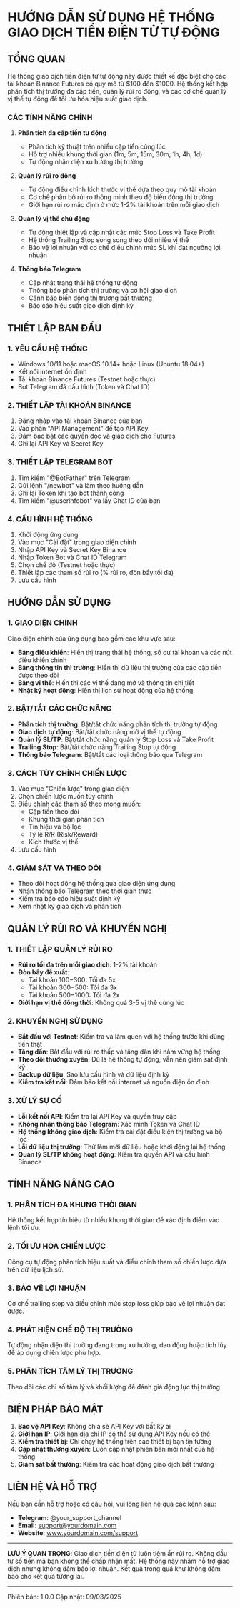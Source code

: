 # HƯỚNG DẪN SỬ DỤNG HỆ THỐNG GIAO DỊCH TIỀN ĐIỆN TỬ TỰ ĐỘNG

## TỔNG QUAN

Hệ thống giao dịch tiền điện tử tự động này được thiết kế đặc biệt cho các tài khoản Binance Futures có quy mô từ $100 đến $1000. Hệ thống kết hợp phân tích thị trường đa cặp tiền, quản lý rủi ro động, và các cơ chế quản lý vị thế tự động để tối ưu hóa hiệu suất giao dịch.

### CÁC TÍNH NĂNG CHÍNH

1. **Phân tích đa cặp tiền tự động**
   - Phân tích kỹ thuật trên nhiều cặp tiền cùng lúc
   - Hỗ trợ nhiều khung thời gian (1m, 5m, 15m, 30m, 1h, 4h, 1d)
   - Tự động nhận diện xu hướng thị trường

2. **Quản lý rủi ro động**
   - Tự động điều chỉnh kích thước vị thế dựa theo quy mô tài khoản
   - Cơ chế phân bổ rủi ro thông minh theo độ biến động thị trường
   - Giới hạn rủi ro mặc định ở mức 1-2% tài khoản trên mỗi giao dịch

3. **Quản lý vị thế chủ động**
   - Tự động thiết lập và cập nhật các mức Stop Loss và Take Profit
   - Hệ thống Trailing Stop song song theo dõi nhiều vị thế
   - Bảo vệ lợi nhuận với cơ chế điều chỉnh mức SL khi đạt ngưỡng lợi nhuận

4. **Thông báo Telegram**
   - Cập nhật trạng thái hệ thống tự động
   - Thông báo phân tích thị trường và cơ hội giao dịch
   - Cảnh báo biến động thị trường bất thường
   - Báo cáo hiệu suất giao dịch định kỳ

## THIẾT LẬP BAN ĐẦU

### 1. YÊU CẦU HỆ THỐNG
- Windows 10/11 hoặc macOS 10.14+ hoặc Linux (Ubuntu 18.04+)
- Kết nối internet ổn định
- Tài khoản Binance Futures (Testnet hoặc thực)
- Bot Telegram đã cấu hình (Token và Chat ID)

### 2. THIẾT LẬP TÀI KHOẢN BINANCE
1. Đăng nhập vào tài khoản Binance của bạn
2. Vào phần "API Management" để tạo API Key
3. Đảm bảo bật các quyền đọc và giao dịch cho Futures
4. Ghi lại API Key và Secret Key

### 3. THIẾT LẬP TELEGRAM BOT
1. Tìm kiếm "@BotFather" trên Telegram
2. Gửi lệnh "/newbot" và làm theo hướng dẫn
3. Ghi lại Token khi tạo bot thành công
4. Tìm kiếm "@userinfobot" và lấy Chat ID của bạn

### 4. CẤU HÌNH HỆ THỐNG
1. Khởi động ứng dụng
2. Vào mục "Cài đặt" trong giao diện chính
3. Nhập API Key và Secret Key Binance
4. Nhập Token Bot và Chat ID Telegram
5. Chọn chế độ (Testnet hoặc thực)
6. Thiết lập các tham số rủi ro (% rủi ro, đòn bẩy tối đa)
7. Lưu cấu hình

## HƯỚNG DẪN SỬ DỤNG

### 1. GIAO DIỆN CHÍNH
Giao diện chính của ứng dụng bao gồm các khu vực sau:

- **Bảng điều khiển**: Hiển thị trạng thái hệ thống, số dư tài khoản và các nút điều khiển chính
- **Bảng thông tin thị trường**: Hiển thị dữ liệu thị trường của các cặp tiền được theo dõi
- **Bảng vị thế**: Hiển thị các vị thế đang mở và thông tin chi tiết
- **Nhật ký hoạt động**: Hiển thị lịch sử hoạt động của hệ thống

### 2. BẬT/TẮT CÁC CHỨC NĂNG
- **Phân tích thị trường**: Bật/tắt chức năng phân tích thị trường tự động
- **Giao dịch tự động**: Bật/tắt chức năng mở vị thế tự động
- **Quản lý SL/TP**: Bật/tắt chức năng quản lý Stop Loss và Take Profit
- **Trailing Stop**: Bật/tắt chức năng Trailing Stop tự động
- **Thông báo Telegram**: Bật/tắt các loại thông báo qua Telegram

### 3. CÁCH TÙY CHỈNH CHIẾN LƯỢC
1. Vào mục "Chiến lược" trong giao diện
2. Chọn chiến lược muốn tùy chỉnh
3. Điều chỉnh các tham số theo mong muốn:
   - Cặp tiền theo dõi
   - Khung thời gian phân tích
   - Tín hiệu và bộ lọc
   - Tỷ lệ R/R (Risk/Reward)
   - Kích thước vị thế
4. Lưu cấu hình

### 4. GIÁM SÁT VÀ THEO DÕI
- Theo dõi hoạt động hệ thống qua giao diện ứng dụng
- Nhận thông báo Telegram theo thời gian thực
- Kiểm tra báo cáo hiệu suất định kỳ
- Xem nhật ký giao dịch và phân tích

## QUẢN LÝ RỦI RO VÀ KHUYẾN NGHỊ

### 1. THIẾT LẬP QUẢN LÝ RỦI RO
- **Rủi ro tối đa trên mỗi giao dịch**: 1-2% tài khoản
- **Đòn bẩy đề xuất**:
  - Tài khoản $100-$300: Tối đa 5x
  - Tài khoản $300-$500: Tối đa 3x
  - Tài khoản $500-$1000: Tối đa 2x
- **Giới hạn vị thế đồng thời**: Không quá 3-5 vị thế cùng lúc

### 2. KHUYẾN NGHỊ SỬ DỤNG
- **Bắt đầu với Testnet**: Kiểm tra và làm quen với hệ thống trước khi dùng tiền thật
- **Tăng dần**: Bắt đầu với rủi ro thấp và tăng dần khi nắm vững hệ thống
- **Theo dõi thường xuyên**: Dù là hệ thống tự động, vẫn nên giám sát định kỳ
- **Backup dữ liệu**: Sao lưu cấu hình và dữ liệu định kỳ
- **Kiểm tra kết nối**: Đảm bảo kết nối internet và nguồn điện ổn định

### 3. XỬ LÝ SỰ CỐ
- **Lỗi kết nối API**: Kiểm tra lại API Key và quyền truy cập
- **Không nhận thông báo Telegram**: Xác minh Token và Chat ID
- **Hệ thống không giao dịch**: Kiểm tra cài đặt điều kiện thị trường và bộ lọc
- **Lỗi dữ liệu thị trường**: Thử làm mới dữ liệu hoặc khởi động lại hệ thống
- **Quản lý SL/TP không hoạt động**: Kiểm tra quyền API và cấu hình Binance

## TÍNH NĂNG NÂNG CAO

### 1. PHÂN TÍCH ĐA KHUNG THỜI GIAN
Hệ thống kết hợp tín hiệu từ nhiều khung thời gian để xác định điểm vào lệnh tối ưu.

### 2. TỐI ƯU HÓA CHIẾN LƯỢC
Công cụ tự động phân tích hiệu suất và điều chỉnh tham số chiến lược dựa trên dữ liệu lịch sử.

### 3. BẢO VỆ LỢI NHUẬN
Cơ chế trailing stop và điều chỉnh mức stop loss giúp bảo vệ lợi nhuận đạt được.

### 4. PHÁT HIỆN CHẾ ĐỘ THỊ TRƯỜNG
Tự động nhận diện thị trường đang trong xu hướng, dao động hoặc tích lũy để áp dụng chiến lược phù hợp.

### 5. PHÂN TÍCH TÂM LÝ THỊ TRƯỜNG
Theo dõi các chỉ số tâm lý và khối lượng để đánh giá động lực thị trường.

## BIỆN PHÁP BẢO MẬT

1. **Bảo vệ API Key**: Không chia sẻ API Key với bất kỳ ai
2. **Giới hạn IP**: Giới hạn địa chỉ IP có thể sử dụng API Key nếu có thể
3. **Kiểm tra thiết bị**: Chỉ chạy hệ thống trên các thiết bị bạn tin tưởng
4. **Cập nhật thường xuyên**: Luôn cập nhật phiên bản mới nhất của hệ thống
5. **Giám sát bất thường**: Kiểm tra các hoạt động giao dịch bất thường

## LIÊN HỆ VÀ HỖ TRỢ

Nếu bạn cần hỗ trợ hoặc có câu hỏi, vui lòng liên hệ qua các kênh sau:

- **Telegram**: @your_support_channel
- **Email**: support@yourdomain.com
- **Website**: www.yourdomain.com/support

---

**LƯU Ý QUAN TRỌNG**: Giao dịch tiền điện tử luôn tiềm ẩn rủi ro. Không đầu tư số tiền mà bạn không thể chấp nhận mất. Hệ thống này nhằm hỗ trợ giao dịch nhưng không đảm bảo lợi nhuận. Kết quả trong quá khứ không đảm bảo cho kết quả tương lai.

---

Phiên bản: 1.0.0
Cập nhật: 09/03/2025